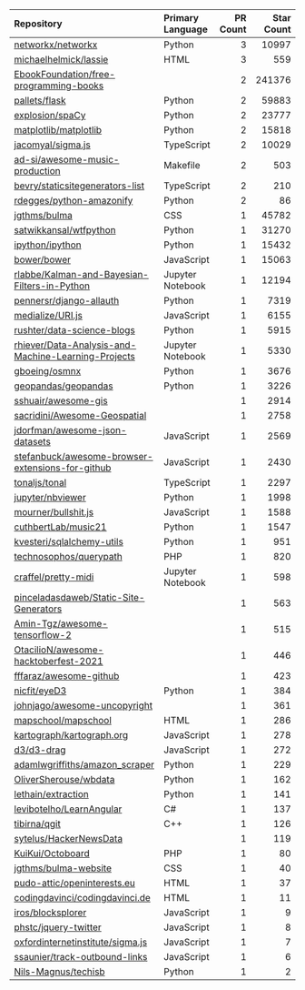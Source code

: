 | Repository | Primary Language | PR Count | Star Count |
| :-- | :-- | --: | --: |
| [networkx/networkx](https://github.com/networkx/networkx) | Python | 3 | 10997 |
| [michaelhelmick/lassie](https://github.com/michaelhelmick/lassie) | HTML | 3 | 559 |
| [EbookFoundation/free-programming-books](https://github.com/EbookFoundation/free-programming-books) |  | 2 | 241376 |
| [pallets/flask](https://github.com/pallets/flask) | Python | 2 | 59883 |
| [explosion/spaCy](https://github.com/explosion/spaCy) | Python | 2 | 23777 |
| [matplotlib/matplotlib](https://github.com/matplotlib/matplotlib) | Python | 2 | 15818 |
| [jacomyal/sigma.js](https://github.com/jacomyal/sigma.js) | TypeScript | 2 | 10029 |
| [ad-si/awesome-music-production](https://github.com/ad-si/awesome-music-production) | Makefile | 2 | 503 |
| [bevry/staticsitegenerators-list](https://github.com/bevry/staticsitegenerators-list) | TypeScript | 2 | 210 |
| [rdegges/python-amazonify](https://github.com/rdegges/python-amazonify) | Python | 2 | 86 |
| [jgthms/bulma](https://github.com/jgthms/bulma) | CSS | 1 | 45782 |
| [satwikkansal/wtfpython](https://github.com/satwikkansal/wtfpython) | Python | 1 | 31270 |
| [ipython/ipython](https://github.com/ipython/ipython) | Python | 1 | 15432 |
| [bower/bower](https://github.com/bower/bower) | JavaScript | 1 | 15063 |
| [rlabbe/Kalman-and-Bayesian-Filters-in-Python](https://github.com/rlabbe/Kalman-and-Bayesian-Filters-in-Python) | Jupyter Notebook | 1 | 12194 |
| [pennersr/django-allauth](https://github.com/pennersr/django-allauth) | Python | 1 | 7319 |
| [medialize/URI.js](https://github.com/medialize/URI.js) | JavaScript | 1 | 6155 |
| [rushter/data-science-blogs](https://github.com/rushter/data-science-blogs) | Python | 1 | 5915 |
| [rhiever/Data-Analysis-and-Machine-Learning-Projects](https://github.com/rhiever/Data-Analysis-and-Machine-Learning-Projects) | Jupyter Notebook | 1 | 5330 |
| [gboeing/osmnx](https://github.com/gboeing/osmnx) | Python | 1 | 3676 |
| [geopandas/geopandas](https://github.com/geopandas/geopandas) | Python | 1 | 3226 |
| [sshuair/awesome-gis](https://github.com/sshuair/awesome-gis) |  | 1 | 2914 |
| [sacridini/Awesome-Geospatial](https://github.com/sacridini/Awesome-Geospatial) |  | 1 | 2758 |
| [jdorfman/awesome-json-datasets](https://github.com/jdorfman/awesome-json-datasets) | JavaScript | 1 | 2569 |
| [stefanbuck/awesome-browser-extensions-for-github](https://github.com/stefanbuck/awesome-browser-extensions-for-github) | JavaScript | 1 | 2430 |
| [tonaljs/tonal](https://github.com/tonaljs/tonal) | TypeScript | 1 | 2297 |
| [jupyter/nbviewer](https://github.com/jupyter/nbviewer) | Python | 1 | 1998 |
| [mourner/bullshit.js](https://github.com/mourner/bullshit.js) | JavaScript | 1 | 1588 |
| [cuthbertLab/music21](https://github.com/cuthbertLab/music21) | Python | 1 | 1547 |
| [kvesteri/sqlalchemy-utils](https://github.com/kvesteri/sqlalchemy-utils) | Python | 1 | 951 |
| [technosophos/querypath](https://github.com/technosophos/querypath) | PHP | 1 | 820 |
| [craffel/pretty-midi](https://github.com/craffel/pretty-midi) | Jupyter Notebook | 1 | 598 |
| [pinceladasdaweb/Static-Site-Generators](https://github.com/pinceladasdaweb/Static-Site-Generators) |  | 1 | 563 |
| [Amin-Tgz/awesome-tensorflow-2](https://github.com/Amin-Tgz/awesome-tensorflow-2) |  | 1 | 515 |
| [OtacilioN/awesome-hacktoberfest-2021](https://github.com/OtacilioN/awesome-hacktoberfest-2021) |  | 1 | 446 |
| [fffaraz/awesome-github](https://github.com/fffaraz/awesome-github) |  | 1 | 423 |
| [nicfit/eyeD3](https://github.com/nicfit/eyeD3) | Python | 1 | 384 |
| [johnjago/awesome-uncopyright](https://github.com/johnjago/awesome-uncopyright) |  | 1 | 361 |
| [mapschool/mapschool](https://github.com/mapschool/mapschool) | HTML | 1 | 286 |
| [kartograph/kartograph.org](https://github.com/kartograph/kartograph.org) | JavaScript | 1 | 278 |
| [d3/d3-drag](https://github.com/d3/d3-drag) | JavaScript | 1 | 272 |
| [adamlwgriffiths/amazon_scraper](https://github.com/adamlwgriffiths/amazon_scraper) | Python | 1 | 229 |
| [OliverSherouse/wbdata](https://github.com/OliverSherouse/wbdata) | Python | 1 | 162 |
| [lethain/extraction](https://github.com/lethain/extraction) | Python | 1 | 141 |
| [levibotelho/LearnAngular](https://github.com/levibotelho/LearnAngular) | C# | 1 | 137 |
| [tibirna/qgit](https://github.com/tibirna/qgit) | C++ | 1 | 126 |
| [sytelus/HackerNewsData](https://github.com/sytelus/HackerNewsData) |  | 1 | 119 |
| [KuiKui/Octoboard](https://github.com/KuiKui/Octoboard) | PHP | 1 | 80 |
| [jgthms/bulma-website](https://github.com/jgthms/bulma-website) | CSS | 1 | 40 |
| [pudo-attic/openinterests.eu](https://github.com/pudo-attic/openinterests.eu) | HTML | 1 | 37 |
| [codingdavinci/codingdavinci.de](https://github.com/codingdavinci/codingdavinci.de) | HTML | 1 | 11 |
| [iros/blocksplorer](https://github.com/iros/blocksplorer) | JavaScript | 1 | 9 |
| [phstc/jquery-twitter](https://github.com/phstc/jquery-twitter) | JavaScript | 1 | 8 |
| [oxfordinternetinstitute/sigma.js](https://github.com/oxfordinternetinstitute/sigma.js) | JavaScript | 1 | 7 |
| [ssaunier/track-outbound-links](https://github.com/ssaunier/track-outbound-links) | JavaScript | 1 | 6 |
| [Nils-Magnus/techisb](https://github.com/Nils-Magnus/techisb) | Python | 1 | 2 |
